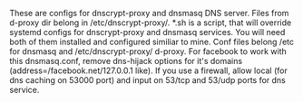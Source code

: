   These are configs for dnscrypt-proxy and dnsmasq DNS server. 
  Files from d-proxy dir belong in /etc/dnscrypt-proxy/.
*.sh is a script, that will override systemd configs for dnscrypt-proxy and dnsmasq services.
You will need both of them installed and configured similiar to mine.
Conf files belong /etc for dnsmasq and /etc/dnscrypt-proxy/ d-proxy. 
For facebook to work with this dnsmasq.conf, remove dns-hijack options for it's domains (address=/facebook.net/127.0.0.1 like).
If you use a firewall, allow local (for dns caching on 53000 port) and input on 53/tcp and 53/udp ports for dns service.
